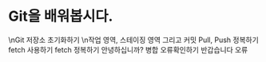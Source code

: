 # Git을 배워봅시다.

\nGit 저장소 초기화하기
\n작업 영역, 스테이징 영역 그리고 커밋
Pull, Push 정복하기
fetch 사용하기
fetch 정복하기
안녕하십니까?
병합
오류확인하기
반갑습니다
오류
